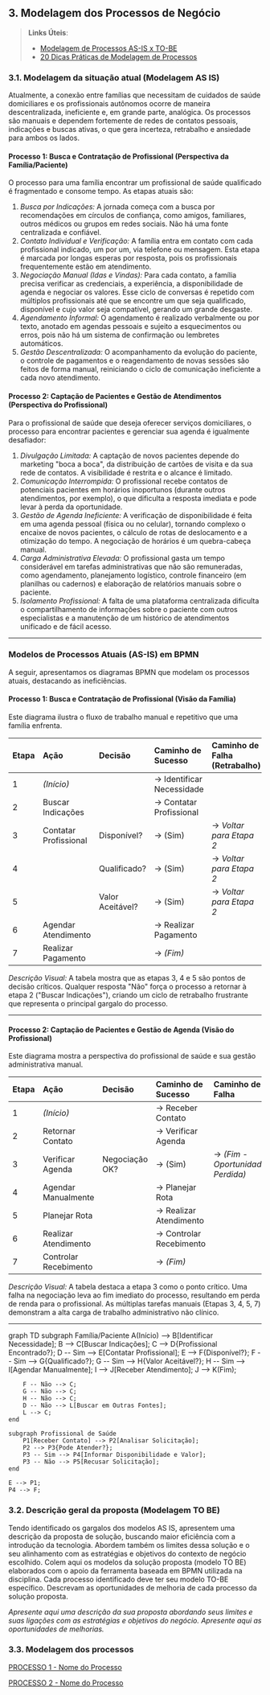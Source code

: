 ## 3. Modelagem dos Processos de Negócio


> **Links Úteis**:
> - [Modelagem de Processos AS-IS x TO-BE](https://dheka.com.br/modelagem-as-is-to-be/)
> - [20 Dicas Práticas de Modelagem de Processos](https://dheka.com.br/20-dicas-praticas-de-modelagem-de-processos/)

### 3.1. Modelagem da situação atual (Modelagem AS IS)

Atualmente, a conexão entre famílias que necessitam de cuidados de saúde domiciliares e os profissionais autônomos ocorre de maneira descentralizada, ineficiente e, em grande parte, analógica. Os processos são manuais e dependem fortemente de redes de contatos pessoais, indicações e buscas ativas, o que gera incerteza, retrabalho e ansiedade para ambos os lados.

#### Processo 1: Busca e Contratação de Profissional (Perspectiva da Família/Paciente)

O processo para uma família encontrar um profissional de saúde qualificado é fragmentado e consome tempo. As etapas atuais são:

1.  *Busca por Indicações:* A jornada começa com a busca por recomendações em círculos de confiança, como amigos, familiares, outros médicos ou grupos em redes sociais. Não há uma fonte centralizada e confiável.
2.  *Contato Individual e Verificação:* A família entra em contato com cada profissional indicado, um por um, via telefone ou mensagem. Esta etapa é marcada por longas esperas por resposta, pois os profissionais frequentemente estão em atendimento.
3.  *Negociação Manual (Idas e Vindas):* Para cada contato, a família precisa verificar as credenciais, a experiência, a disponibilidade de agenda e negociar os valores. Esse ciclo de conversas é repetido com múltiplos profissionais até que se encontre um que seja qualificado, disponível e cujo valor seja compatível, gerando um grande desgaste.
4.  *Agendamento Informal:* O agendamento é realizado verbalmente ou por texto, anotado em agendas pessoais e sujeito a esquecimentos ou erros, pois não há um sistema de confirmação ou lembretes automáticos.
5.  *Gestão Descentralizada:* O acompanhamento da evolução do paciente, o controle de pagamentos e o reagendamento de novas sessões são feitos de forma manual, reiniciando o ciclo de comunicação ineficiente a cada novo atendimento.

#### Processo 2: Captação de Pacientes e Gestão de Atendimentos (Perspectiva do Profissional)

Para o profissional de saúde que deseja oferecer serviços domiciliares, o processo para encontrar pacientes e gerenciar sua agenda é igualmente desafiador:

1.  *Divulgação Limitada:* A captação de novos pacientes depende do marketing "boca a boca", da distribuição de cartões de visita e da sua rede de contatos. A visibilidade é restrita e o alcance é limitado.
2.  *Comunicação Interrompida:* O profissional recebe contatos de potenciais pacientes em horários inoportunos (durante outros atendimentos, por exemplo), o que dificulta a resposta imediata e pode levar à perda da oportunidade.
3.  *Gestão de Agenda Ineficiente:* A verificação de disponibilidade é feita em uma agenda pessoal (física ou no celular), tornando complexo o encaixe de novos pacientes, o cálculo de rotas de deslocamento e a otimização do tempo. A negociação de horários é um quebra-cabeça manual.
4.  *Carga Administrativa Elevada:* O profissional gasta um tempo considerável em tarefas administrativas que não são remuneradas, como agendamento, planejamento logístico, controle financeiro (em planilhas ou cadernos) e elaboração de relatórios manuais sobre o paciente.
5.  *Isolamento Profissional:* A falta de uma plataforma centralizada dificulta o compartilhamento de informações sobre o paciente com outros especialistas e a manutenção de um histórico de atendimentos unificado e de fácil acesso.


---

### Modelos de Processos Atuais (AS-IS) em BPMN

A seguir, apresentamos os diagramas BPMN que modelam os processos atuais, destacando as ineficiências.

#### Processo 1: Busca e Contratação de Profissional (Visão da Família)

Este diagrama ilustra o fluxo de trabalho manual e repetitivo que uma família enfrenta.

| Etapa | Ação | Decisão | Caminho de Sucesso | Caminho de Falha (Retrabalho) |
| :--- | :--- | :--- | :--- | :--- |
| 1 | *(Início)* | | -> Identificar Necessidade | |
| 2 | Buscar Indicações | | -> Contatar Profissional | |
| 3 | Contatar Profissional | Disponível? | -> (Sim) | -> *Voltar para Etapa 2* |
| 4 | | Qualificado? | -> (Sim) | -> *Voltar para Etapa 2* |
| 5 | | Valor Aceitável? | -> (Sim) | -> *Voltar para Etapa 2* |
| 6 | Agendar Atendimento | | -> Realizar Pagamento | |
| 7 | Realizar Pagamento | | -> *(Fim)* | |

*Descrição Visual:* A tabela mostra que as etapas 3, 4 e 5 são pontos de decisão críticos. Qualquer resposta "Não" força o processo a retornar à etapa 2 ("Buscar Indicações"), criando um ciclo de retrabalho frustrante que representa o principal gargalo do processo.

---

#### Processo 2: Captação de Pacientes e Gestão de Agenda (Visão do Profissional)

Este diagrama mostra a perspectiva do profissional de saúde e sua gestão administrativa manual.

| Etapa | Ação | Decisão | Caminho de Sucesso | Caminho de Falha |
| :--- | :--- | :--- | :--- | :--- |
| 1 | *(Início)* | | -> Receber Contato | |
| 2 | Retornar Contato | | -> Verificar Agenda | |
| 3 | Verificar Agenda | Negociação OK? | -> (Sim) | -> *(Fim - Oportunidade Perdida)* |
| 4 | Agendar Manualmente | | -> Planejar Rota | |
| 5 | Planejar Rota | | -> Realizar Atendimento | |
| 6 | Realizar Atendimento | | -> Controlar Recebimento | |
| 7 | Controlar Recebimento | | -> *(Fim)* | |

*Descrição Visual:* A tabela destaca a etapa 3 como o ponto crítico. Uma falha na negociação leva ao fim imediato do processo, resultando em perda de renda para o profissional. As múltiplas tarefas manuais (Etapas 3, 4, 5, 7) demonstram a alta carga de trabalho administrativo não clínico.

---
graph TD
    subgraph Família/Paciente
        A(Início) --> B[Identificar Necessidade];
        B --> C[Buscar Indicações];
        C --> D{Profissional Encontrado?};
        D -- Sim --> E[Contatar Profissional];
        E --> F{Disponível?};
        F -- Sim --> G{Qualificado?};
        G -- Sim --> H{Valor Aceitável?};
        H -- Sim --> I[Agendar Manualmente];
        I --> J[Receber Atendimento];
        J --> K(Fim);

        F -- Não --> C;
        G -- Não --> C;
        H -- Não --> C;
        D -- Não --> L[Buscar em Outras Fontes];
        L --> C;
    end

    subgraph Profissional de Saúde
        P1[Receber Contato] --> P2[Analisar Solicitação];
        P2 --> P3{Pode Atender?};
        P3 -- Sim --> P4[Informar Disponibilidade e Valor];
        P3 -- Não --> P5[Recusar Solicitação];
    end

    E --> P1;
    P4 --> F;

### 3.2. Descrição geral da proposta (Modelagem TO BE)

Tendo identificado os gargalos dos modelos AS IS, apresentem uma descrição da proposta de solução, buscando maior eficiência com a introdução da tecnologia. Abordem também os limites dessa solução e o seu alinhamento com as estratégias e objetivos do contexto de negócio escolhido. 
Colem aqui os modelos da solução proposta (modelo TO BE) elaborados com o apoio da ferramenta baseada em BPMN utilizada na disciplina.
Cada processo identificado deve ter seu modelo TO-BE específico. Descrevam as oportunidades de melhoria de cada processo da solução proposta.

_Apresente aqui uma descrição da sua proposta abordando seus limites e suas ligações com as estratégias e objetivos do negócio. Apresente aqui as oportunidades de melhorias._

### 3.3. Modelagem dos processos

[PROCESSO 1 - Nome do Processo](./processos/processo-1-nome-do-processo.md "Detalhamento do Processo 1.")

[PROCESSO 2 - Nome do Processo](./processos/processo-2-nome-do-processo.md "Detalhamento do Processo 2.")
